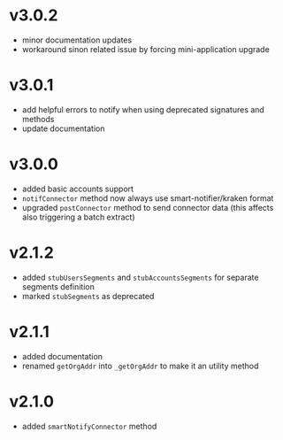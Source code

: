 # v3.0.2
- minor documentation updates
- workaround sinon related issue by forcing mini-application upgrade

# v3.0.1
- add helpful errors to notify when using deprecated signatures and methods
- update documentation

# v3.0.0
- added basic accounts support
- `notifConnector` method now always use smart-notifier/kraken format
- upgraded `postConnector` method to send connector data (this affects also triggering a batch extract)

# v2.1.2
- added `stubUsersSegments` and `stubAccountsSegments` for separate segments definition
- marked `stubSegments` as deprecated

# v2.1.1
- added documentation
- renamed `getOrgAddr` into `_getOrgAddr` to make it an utility method

# v2.1.0
- added `smartNotifyConnector` method
